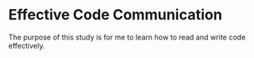 # Effective Code Communication

The purpose of this study is for me to learn how to read and write code effectively.